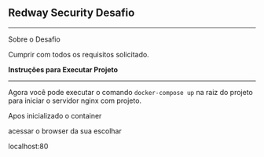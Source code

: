 ## Redway Security Desafio

---

Sobre o Desafio

Cumprir com todos os requisitos solicitado.

**Instruções para Executar Projeto**

---

Agora você pode executar o comando `docker-compose up` na raiz do projeto para iniciar o servidor nginx com projeto.

Apos inicializado o container

acessar o browser da sua escolhar

localhost:80
